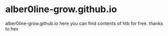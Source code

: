 # alber0line-grow.github.io
alber0line-grow.github.io here you can find contents of htb for free. thanks  to hex 
